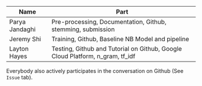 Name| Part
--- | ---
Parya Jandaghi | Pre-processing, Documentation, Github, stemming, submission
Jeremy Shi | Training, Github, Baseline NB Model and pipeline
Layton Hayes | Testing, Github and Tutorial on Github, Google Cloud Platform, n_gram, tf_idf


Everybody also actively participates in the conversation on Github (See `Issue` tab).
